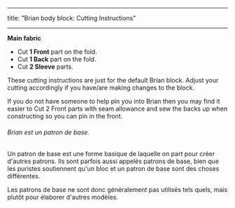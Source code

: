 - - -
title: "Brian body block: Cutting Instructions"
- - -

**Main fabric**

- Cut **1 Front** part on the fold.
- Cut **1 Back** part on the fold.
- Cut **2 Sleeve** parts.

These cutting instructions are just for the default Brian block. Adjust your cutting accordingly if you have/are making changes to the block.

<Tip>

If you do not have someone to help pin you into Brian then you may find it easier to Cut 2 Front parts with seam allowance and sew the backs up when constructing so you can pin in the front.

</Tip>

<Note>

###### Brian est un patron de base.

Un patron de base est une forme basique de laquelle on part pour créer d'autres patrons.
Ils sont parfois aussi appelés patrons de base, bien que les puristes soutiennent qu'un bloc et un patron de base sont des choses différentes.

Les patrons de base ne sont donc généralement pas utilisés tels quels, mais plutôt pour élaborer d'autres modèles.

</Note>
